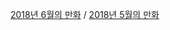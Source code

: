 [2018년 6월의 만화](/manofdiary/cartoon/2018_06.html) /
[2018년 5월의 만화](/manofdiary/cartoon/2018_05.html)
